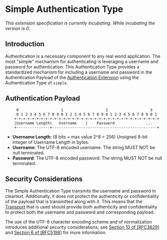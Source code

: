 # Simple Authentication Type

_This extension specification is currently incubating.  While incubating the version is 0._

## Introduction
Authentication is a necessary component to any real world application. The most "simple" mechanism for authenticating is leveraging a username and password for authentication. This Authentication Type provides a standardized mechanism for including a username and password in the Authentication Payload of the [Authentication Extension][a] using the Authentication Type of `simple`.

[a]: Authentication.md

## Authentication Payload
```
     0                   1                   2                   3
     0 1 2 3 4 5 6 7 8 9 0 1 2 3 4 5 6 7 8 9 0 1 2 3 4 5 6 7 8 9 0 1
    +-+-+-+-+-+-+-+-+-+-+-+-+-+-+-+-+-+-+-+-+-+-+-+-+-+-+-+-+-+-+-+-+
    |Username Length|   Username    |    Password              ...
    +---------------+-----------------------------------------------+
```

* **Username Length**: (8 bits = max value 2^8 = 256) Unsigned 8-bit integer of Username Length in bytes.
* **Username**:  The UTF-8 encoded username.  The string MUST NOT be null terminated.
* **Password**:  The UTF-8 encoded password.  The string MUST NOT be null terminated.

## Security Considerations
The Simple Authentication Type transmits the username and password in cleartext. Additionally, it does not protect the authenticity or confidentiality of the payload that is transmitted along with it. This means that the [Transport][t] that is used should provide both authenticity and confidentiality to protect both the username and password and corresponding payload. 

The use of the UTF-8 character encoding scheme and of normalization introduces additional security considerations; see [Section 10 of [RFC3629]](https://tools.ietf.org/html/rfc3629#section-10) and [Section 6 of [RFC5198]](https://tools.ietf.org/html/rfc5198#section-6) for more information.

[t]:  ../../Protocol.md#transport-protocol
